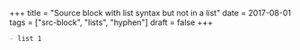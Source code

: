 +++
title = "Source block with list syntax but not in a list"
date = 2017-08-01
tags = ["src-block", "lists", "hyphen"]
draft = false
+++

```md
- list 1
```
